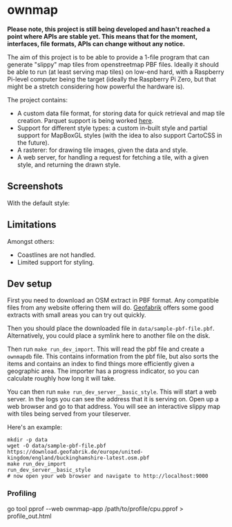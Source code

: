 # ownmap

**Please note, this project is still being developed and hasn't reached a point where APIs are stable yet. This means that for the moment, interfaces, file formats, APIs can change without any notice.**

The aim of this project is to be able to provide a 1-file program that can generate "slippy" map tiles from openstreetmap PBF files. Ideally it should be able to run (at least serving map tiles) on low-end hard, with a Raspberry Pi-level computer being the target (ideally the Raspberry Pi Zero, but that might be a stretch considering how powerful the hardware is).

The project contains:

- A custom data file format, for storing data for quick retrieval and map tile creation. Parquet support is being worked [here](https://github.com/jamesrr39/ownmap-app/tree/parquet).
- Support for different style types: a custom in-built style and partial support for MapBoxGL styles (with the idea to also support CartoCSS in the future).
- A rasterer: for drawing tile images, given the data and style.
- A web server, for handling a request for fetching a tile, with a given style, and returning the drawn style.

## Screenshots

With the default style:

## Limitations

Amongst others:

- Coastlines are not handled.
- Limited support for styling.

## Dev setup

First you need to download an OSM extract in PBF format. Any compatible files from any website offering them will do. [Geofabrik](https://download.geofabrik.de/) offers some good extracts with small areas you can try out quickly.

Then you should place the downloaded file in `data/sample-pbf-file.pbf`. Alternatively, you could place a symlink here to another file on the disk.

Then run `make run_dev_import`. This will read the pbf file and create a `ownmapdb` file. This contains information from the pbf file, but also sorts the items and contains an index to find things more efficiently given a geographic area. The importer has a progress indicator, so you can calculate roughly how long it will take.

You can then run `make run_dev_server__basic_style`. This will start a web server. In the logs you can see the address that it is serving on. Open up a web browser and go to that address. You will see an interactive slippy map with tiles being served from your tileserver.

Here's an example:

```
mkdir -p data
wget -O data/sample-pbf-file.pbf https://download.geofabrik.de/europe/united-kingdom/england/buckinghamshire-latest.osm.pbf
make run_dev_import
run_dev_server__basic_style
# now open your web browser and navigate to http://localhost:9000
```

### Profiling

go tool pprof --web ownmap-app /path/to/profile/cpu.pprof > profile_out.html
